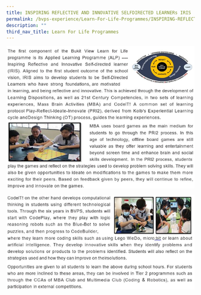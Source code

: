 ```yaml
---
title: INSPIRING REFLECTIVE AND INNOVATIVE SELFDIRECTED LEARNERs IRIS
permalink: /bvps-experience/Learn-For-Life-Programmes/INSPIRING-REFLECTIVE-AND-INNOVATIVE-SELF-DIRECTED-LEARNER/
description: ""
third_nav_title: Learn For Life Programmes
---
```

![](/images/BVPS%20Experience/LEARN%20FOR%20LIFE%20PROGRAMMES/INSPIRING%20REFLECTIVE/I1.jpg)

![](/images/BVPS%20Experience/LEARN%20FOR%20LIFE%20PROGRAMMES/INSPIRING%20REFLECTIVE/I2.jpg)
